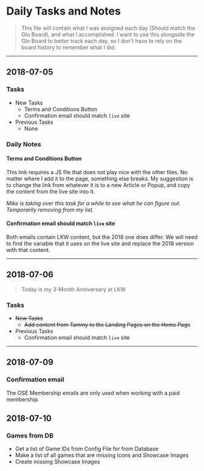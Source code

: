 # Daily Tasks and Notes

> This file will contain what I was assigned each day (Should match the Glo Board), and what I accomplished.
> I want to use this alongside the Glo Board to better track each day, so I don't have to rely on the board history to remember what I did.

---

## 2018-07-05

### Tasks
- New Tasks
    - Terms and Conditions Button
    - Confirmation email should match `live` site
- Previous Tasks
    - None

### Daily Notes

#### Terms and Conditions Button 

This link requires a JS file that does not play nice with the other files. No matter where I add it to the page, something else breaks.
My suggestion is to change the link from whatever it is to a new Article or Popup, and copy the content from the live site into it.

*Mike is taking over this task for a while to see what he can figure out. Temporarily removing from my list.*

#### Confirmation email should match `live` site

Both emails contain LKW content, but the 2018 one does differ. We will need to find the variable that it uses on the live site and replace the 2018 version with that content.

---

## 2018-07-06

> Today is my 3-Month Anniversary at LKW

###  Tasks

- ~~New Tasks~~
    - ~~Add content from Tammy to the Landing Pages on the Home Page~~
- Previous Tasks
    - Confirmation email should match `live` site

---

## 2018-07-09

### Confirmation email

The OSE Membership emails are only used when working with a paid membership.

## 2018-07-10

### Games from DB

- Get a list of Game IDs from Config File for from Database
- Make a list of all games that are missing Icons and Showcase Images
- Create missing Showcase Images